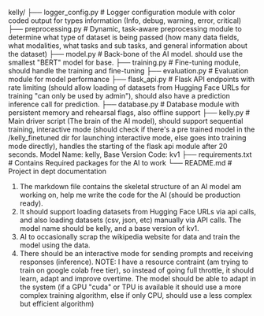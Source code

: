 kelly/
├── logger_config.py              # Logger configuration module with color coded output for types information (Info, debug, warning, error, critical)
├── preprocessing.py              # Dynamic, task-aware preprocessing module to determine what type of dataset is being passed (how many data fields, what modalities, what tasks and sub tasks, and general information about the dataset)
├── model.py                      # Back-bone of the AI model. should use the smallest "BERT" model for base.
├── training.py                   # Fine-tuning module, should handle the training and fine-tuning
├── evaluation.py                 # Evaluation module for model performance
├── flask_api.py                  # Flask API endpoints with rate limiting (should allow loading of datasets from Hugging Face URLs for training "can only be used by admin"), should also have a prediction inference call for prediction.
├── database.py                   # Database module with persistent memory and rehearsal flags, also offline support
├── kelly.py                      # Main driver script (The brain of the AI model), should support sequential training, interactive mode (should check if there's a pre trained model in the /kelly_finetuned dir for launching interactive mode, else goes into training mode directly), handles the starting of the flask api module after 20 seconds. Model Name: kelly, Base Version Code: kv1
├── requirements.txt              # Contains Required packages for the AI to work 
└── README.md                     # Project in dept documentation

1. The markdown file contains the skeletal structure of an AI model am working on, help me write the code for the AI (should be production ready).
2. It should support loading datasets from Hugging Face URLs via api calls, and also loading datasets (csv, json, etc) manually via API calls. The model name should be kelly, and a base version of kv1.
3. AI to occasionally scrap the wikipedia website for data and train the model using the data.
4. There should be an interactive mode for sending prompts and receiving responses (inference).
NOTE: I have a resource contraint (am trying to train on google colab free tier), so instead of going full throttle, it should learn, adapt and improve overtime. The model should be able to adapt in the system (if a GPU "cuda" or TPU is available it should use a more complex training algorithm, else if only CPU, should use a less complex but efficient algorithm)